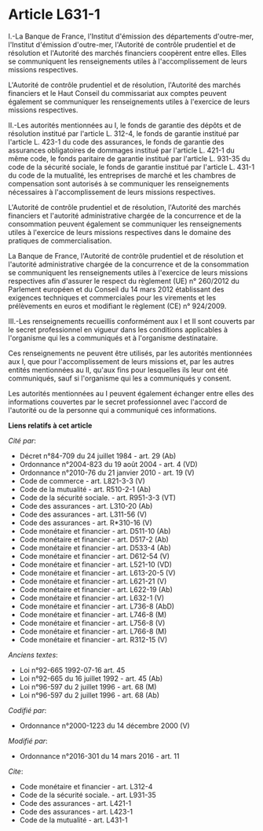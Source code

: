 # Article L631-1

I.-La Banque de France, l'Institut d'émission des départements d'outre-mer, l'Institut d'émission d'outre-mer, l'Autorité de
contrôle prudentiel et de résolution et l'Autorité des marchés financiers coopèrent entre elles. Elles se communiquent les
renseignements utiles à l'accomplissement de leurs missions respectives. 

L'Autorité de contrôle prudentiel et de résolution, l'Autorité des marchés financiers et le Haut Conseil du commissariat aux
comptes peuvent également se communiquer les renseignements utiles à l'exercice de leurs missions respectives. 

II.-Les autorités mentionnées au I, le fonds de garantie des dépôts et de résolution institué par l'article L. 312-4, le
fonds de garantie institué par l'article L. 423-1 du code des assurances, le fonds de garantie des assurances obligatoires de
dommages institué par l'article L. 421-1 du même code, le fonds paritaire de garantie institué par l'article L. 931-35 du
code de la sécurité sociale, le fonds de garantie institué par l'article L. 431-1 du code de la mutualité, les entreprises de
marché et les chambres de compensation sont autorisés à se communiquer les renseignements nécessaires à l'accomplissement de
leurs missions respectives. 

L'Autorité de contrôle prudentiel et de résolution, l'Autorité des marchés financiers et l'autorité administrative chargée de
la concurrence et de la consommation peuvent également se communiquer les renseignements utiles à l'exercice de leurs
missions respectives dans le domaine des pratiques de commercialisation. 

La Banque de France, l'Autorité de contrôle prudentiel et de résolution et l'autorité administrative chargée de la
concurrence et de la consommation se communiquent les renseignements utiles à l'exercice de leurs missions respectives afin
d'assurer le respect du règlement (UE) n° 260/2012 du Parlement européen et du Conseil du 14 mars 2012 établissant des
exigences techniques et commerciales pour les virements et les prélèvements en euros et modifiant le règlement (CE) n°
924/2009. 

III.-Les renseignements recueillis conformément aux I et II sont couverts par le secret professionnel en vigueur dans les
conditions applicables à l'organisme qui les a communiqués et à l'organisme destinataire. 

Ces renseignements ne peuvent être utilisés, par les autorités mentionnées aux I, que pour l'accomplissement de leurs
missions et, par les autres entités mentionnées au II, qu'aux fins pour lesquelles ils leur ont été communiqués, sauf si
l'organisme qui les a communiqués y consent. 

Les autorités mentionnées au I peuvent également échanger entre elles des informations couvertes par le secret professionnel
avec l'accord de l'autorité ou de la personne qui a communiqué ces informations.

**Liens relatifs à cet article**

_Cité par_:

  - Décret n°84-709 du 24 juillet 1984 - art. 29 (Ab)
  - Ordonnance n°2004-823 du 19 août 2004 - art. 4 (VD)
  - Ordonnance n°2010-76 du 21 janvier 2010 - art. 19 (V)
  - Code de commerce - art. L821-3-3 (V)
  - Code de la mutualité - art. R510-2-1 (Ab)
  - Code de la sécurité sociale. - art. R951-3-3 (VT)
  - Code des assurances - art. L310-20 (Ab)
  - Code des assurances - art. L311-56 (V)
  - Code des assurances - art. R*310-16 (V)
  - Code monétaire et financier - art. D511-10 (Ab)
  - Code monétaire et financier - art. D517-2 (Ab)
  - Code monétaire et financier - art. D533-4 (Ab)
  - Code monétaire et financier - art. D612-54 (V)
  - Code monétaire et financier - art. L521-10 (VD)
  - Code monétaire et financier - art. L613-20-5 (V)
  - Code monétaire et financier - art. L621-21 (V)
  - Code monétaire et financier - art. L622-19 (Ab)
  - Code monétaire et financier - art. L632-1 (V)
  - Code monétaire et financier - art. L736-8 (AbD)
  - Code monétaire et financier - art. L746-8 (M)
  - Code monétaire et financier - art. L756-8 (V)
  - Code monétaire et financier - art. L766-8 (M)
  - Code monétaire et financier - art. R312-15 (V)

_Anciens textes_:

  - Loi n°92-665 1992-07-16 art. 45
  - Loi n°92-665 du 16 juillet 1992 - art. 45 (Ab)
  - Loi n°96-597 du 2 juillet 1996 - art. 68 (M)
  - Loi n°96-597 du 2 juillet 1996 - art. 68 (Ab)

_Codifié par_:

  - Ordonnance n°2000-1223 du 14 décembre 2000 (V)

_Modifié par_:

  - Ordonnance n°2016-301 du 14 mars 2016 - art. 11

_Cite_:

  - Code monétaire et financier - art. L312-4
  - Code de la sécurité sociale. - art. L931-35
  - Code des assurances - art. L421-1
  - Code des assurances - art. L423-1
  - Code de la mutualité - art. L431-1
